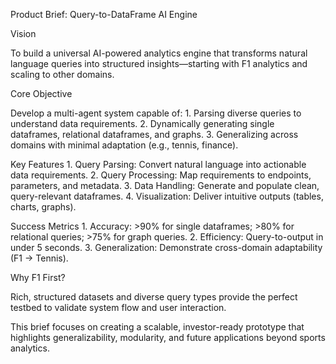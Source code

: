Product Brief: Query-to-DataFrame AI Engine

Vision

To build a universal AI-powered analytics engine that transforms natural language queries into structured insights—starting with F1 analytics and scaling to other domains.

Core Objective

Develop a multi-agent system capable of:
	1.	Parsing diverse queries to understand data requirements.
	2.	Dynamically generating single dataframes, relational dataframes, and graphs.
	3.	Generalizing across domains with minimal adaptation (e.g., tennis, finance).

Key Features
	1.	Query Parsing: Convert natural language into actionable data requirements.
	2.	Query Processing: Map requirements to endpoints, parameters, and metadata.
	3.	Data Handling: Generate and populate clean, query-relevant dataframes.
	4.	Visualization: Deliver intuitive outputs (tables, charts, graphs).

Success Metrics
	1.	Accuracy: >90% for single dataframes; >80% for relational queries; >75% for graph queries.
	2.	Efficiency: Query-to-output in under 5 seconds.
	3.	Generalization: Demonstrate cross-domain adaptability (F1 → Tennis).

Why F1 First?

Rich, structured datasets and diverse query types provide the perfect testbed to validate system flow and user interaction.

This brief focuses on creating a scalable, investor-ready prototype that highlights generalizability, modularity, and future applications beyond sports analytics.